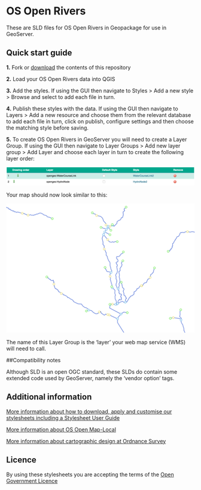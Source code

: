 # OS Open Rivers

These are SLD files for OS Open Rivers in Geopackage for use in GeoServer.

## Quick start guide

**1.**  Fork or [download](https://github.com/OrdnanceSurvey/OS-Open-Rivers-stylesheets/archive/master.zip) the contents of this repository

**2.**  Load your OS Open Rivers data into QGIS

**3.**  Add the styles. If using the GUI then navigate to Styles > Add a new style > Browse and select to add each file in turn.

**4.**  Publish these styles with the data. If using the GUI then navigate to Layers > Add a new resource and choose them from the relevant database to add each file in turn, click on publish, configure settings and then choose the matching style before saving.

**5.**  To create OS Open Rivers in GeoServer you will need to create a Layer Group. If using the GUI then navigate to Layer Groups > Add new layer group > Add Layer and choose each layer in turn to create the following layer order:

  ![Screenshot](https://github.com/OrdnanceSurvey/OS-Open-Rivers-stylesheets/blob/master/GML%20stylesheets/GeoServer%20stylesheets%20(SLD)/images/Open_Rivers_layer_order.png "Recommended layer order for OS Open Rivers")

Your map should now look similar to this: 

  ![Screenshot](https://github.com/OrdnanceSurvey/OS-Open-Rivers-stylesheets/blob/master/GML%20stylesheets/GeoServer%20stylesheets%20(SLD)/images/Open_Rivers_Screenshot.png "Image of OS Open Rivers")

The name of this Layer Group is the ‘layer’ your web map service (WMS) will need to call.

##Compatibility notes

Although SLD is an open OGC standard, these SLDs do contain some extended code used by GeoServer, namely the ‘vendor option’ tags.

## Additional information

[More information about how to download, apply and customise our stylesheets including a Stylesheet User Guide](http://www.ordnancesurvey.co.uk/resources/carto-design/cartographic-stylesheets.html)

[More information about OS Open Map-Local](https://www.ordnancesurvey.co.uk/business-and-government/products/os-open-rivers.html)

[More information about cartographic design at Ordnance Survey](https://www.ordnancesurvey.co.uk/resources/carto-design/)

## Licence

By using these stylesheets you are accepting the terms of the [Open Government Licence](http://www.nationalarchives.gov.uk/doc/open-government-licence/)
